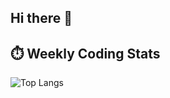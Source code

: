 ## Hi there 👋
## ⏱️ Weekly Coding Stats

![Top Langs](https://github-readme-stats.vercel.app/api/top-langs/?username=unknowntxnds&layout=compact&theme=radical)
<!--START_SECTION:waka-->
<!--END_SECTION:waka-->
<!--
**unknowntxnds/unknowntxnds** is a ✨ _special_ ✨ repository because its `README.md` (this file) appears on your GitHub profile.

Here are some ideas to get you started:

- 🔭 I’m currently working on ...
- 🌱 I’m currently learning ...
- 👯 I’m looking to collaborate on ...
- 🤔 I’m looking for help with ...
- 💬 Ask me about ...
- 📫 How to reach me: ...
- 😄 Pronouns: ...
- ⚡ Fun fact: ...
-->
